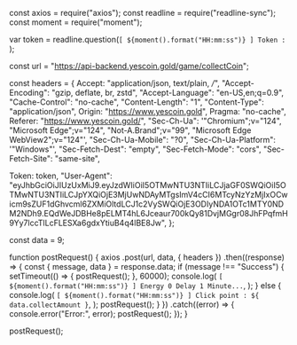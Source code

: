 const axios = require("axios");
const readline = require("readline-sync");
const moment = require("moment");

var token = readline.question(`[ ${moment().format("HH:mm:ss")} ] Token : `);

const url = "https://api-backend.yescoin.gold/game/collectCoin";

const headers = {
  Accept: "application/json, text/plain, */*",
  "Accept-Encoding": "gzip, deflate, br, zstd",
  "Accept-Language": "en-US,en;q=0.9",
  "Cache-Control": "no-cache",
  "Content-Length": "1",
  "Content-Type": "application/json",
  Origin: "https://www.yescoin.gold",
  Pragma: "no-cache",
  Referer: "https://www.yescoin.gold/",
  "Sec-Ch-Ua":
    '"Chromium";v="124", "Microsoft Edge";v="124", "Not-A.Brand";v="99", "Microsoft Edge WebView2";v="124"',
  "Sec-Ch-Ua-Mobile": "?0",
  "Sec-Ch-Ua-Platform": '"Windows"',
  "Sec-Fetch-Dest": "empty",
  "Sec-Fetch-Mode": "cors",
  "Sec-Fetch-Site": "same-site",

  Token: token,
  "User-Agent":
    "eyJhbGciOiJIUzUxMiJ9.eyJzdWIiOiI5OTMwNTU3NTIiLCJjaGF0SWQiOiI5OTMwNTU3NTIiLCJpYXQiOjE3MjUwNDAyMTgsImV4cCI6MTcyNzYzMjIxOCwicm9sZUF1dGhvcml6ZXMiOltdLCJ1c2VySWQiOjE3ODIyNDA1OTc1MTY0NDM2NDh9.EQdWeJDBHe8pELMT4hL6Jceaur700kQy81DvjMGgr08JhFPqfmH9Yy7lccTlLcFLESXa6gdxYtiuB4q4lBE8Jw",
};

const data = 9;

function postRequest() {
  axios
    .post(url, data, { headers })
    .then((response) => {
      const { message, data } = response.data;
      if (message !== "Success") {
        setTimeout(() => {
          postRequest();
        }, 60000);
        console.log(
          `[ ${moment().format("HH:mm:ss")} ] Energy 0 Delay 1 Minute...`,
        );
      } else {
        console.log(
          `[ ${moment().format("HH:mm:ss")} ] Click point : ${
            data.collectAmount
          }`,
        );
        postRequest();
      }
    })
    .catch((error) => {
      console.error("Error:", error);
      postRequest();
    });
}

postRequest();
